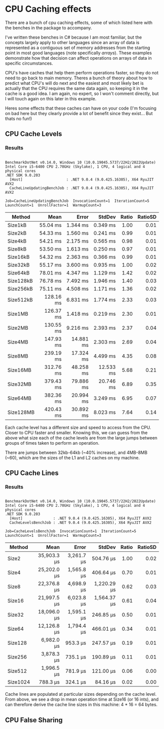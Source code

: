 # CPU Caching effects

There are a bunch of cpu caching effects, some of which listed here with the benches in the package to accompany.

I've written these benches in C# because I am most familiar, but the concepts largely apply to other languages
since an array of data is represented as a contiguous set of memory addresses from the starting point in most 
good languages (note specifically *arrays*). These examples demonstrate how that decision can affect operations
on arrays of data in specific circumstances.

CPU's have caches that help them perform operations faster, so they do not need to go back to main memory. Theres
a bunch of theory about how to predict what CPU's will do next and the easiest and most likely bet is actually 
that the CPU requires the same data again, so keeping it in the cache is a good idea. I am again, no expert, so I 
won't comment directly, but I will touch again on this later in this example.

Heres some effects that these caches can have on your code (I'm focusing on bad here but they clearly provide a lot
 of benefit since they exist... But thats no fun!)

## CPU Cache Levels

### Results

```

BenchmarkDotNet v0.14.0, Windows 10 (10.0.19045.5737/22H2/2022Update)
Intel Core i5-6400 CPU 2.70GHz (Skylake), 1 CPU, 4 logical and 4 physical cores
.NET SDK 9.0.203
  [Host]                    : .NET 9.0.4 (9.0.425.16305), X64 RyuJIT AVX2
  CacheLineUpdatingBenchJob : .NET 9.0.4 (9.0.425.16305), X64 RyuJIT AVX2

Job=CacheLineUpdatingBenchJob  InvocationCount=1  IterationCount=5  
LaunchCount=1  UnrollFactor=1  WarmupCount=3  

```
| Method    | Mean      | Error     | StdDev    | Ratio | RatioSD |
|---------- |----------:|----------:|----------:|------:|--------:|
| Size1kB   |  55.04 ms |  1.344 ms |  0.349 ms |  1.00 |    0.01 |
| Size2kB   |  54.33 ms |  1.560 ms |  0.241 ms |  0.99 |    0.01 |
| Size4kB   |  54.21 ms |  2.175 ms |  0.565 ms |  0.98 |    0.01 |
| Size8kB   |  53.50 ms |  1.613 ms |  0.250 ms |  0.97 |    0.01 |
| Size16kB  |  54.32 ms |  2.363 ms |  0.366 ms |  0.99 |    0.01 |
| Size32kB  |  55.17 ms |  3.600 ms |  0.935 ms |  1.00 |    0.02 |
| Size64kB  |  78.01 ms |  4.347 ms |  1.129 ms |  1.42 |    0.02 |
| Size128kB |  76.78 ms |  7.492 ms |  1.946 ms |  1.40 |    0.03 |
| Size256kB |  75.11 ms |  4.508 ms |  1.171 ms |  1.36 |    0.02 |
| Size512kB | 128.16 ms |  6.831 ms |  1.774 ms |  2.33 |    0.03 |
| Size1MB   | 126.37 ms |  1.418 ms |  0.219 ms |  2.30 |    0.01 |
| Size2MB   | 130.55 ms |  9.216 ms |  2.393 ms |  2.37 |    0.04 |
| Size4MB   | 147.93 ms | 14.881 ms |  2.303 ms |  2.69 |    0.04 |
| Size8MB   | 239.19 ms | 17.324 ms |  4.499 ms |  4.35 |    0.08 |
| Size16MB  | 312.76 ms | 48.258 ms | 12.533 ms |  5.68 |    0.21 |
| Size32MB  | 379.43 ms | 79.886 ms | 20.746 ms |  6.89 |    0.35 |
| Size64MB  | 382.36 ms | 20.994 ms |  3.249 ms |  6.95 |    0.07 |
| Size128MB | 420.43 ms | 30.892 ms |  8.023 ms |  7.64 |    0.14 |

Each cache level has a different size and speed to access from the CPU. Closer to CPU
faster and smaller. Knowing this, we can guess from the above what size each of the 
cache levels are from the large jumps between groups of times taken to perform an 
operation.

There are jumps between 32kb-64kb (~40% increase), and 4MB-8MB (~60), which are the 
sizes of the L1 and L2 caches on my machine.

## CPU Cache Lines

### Results

```

BenchmarkDotNet v0.14.0, Windows 10 (10.0.19045.5737/22H2/2022Update)
Intel Core i5-6400 CPU 2.70GHz (Skylake), 1 CPU, 4 logical and 4 physical cores
.NET SDK 9.0.203
  [Host]              : .NET 9.0.4 (9.0.425.16305), X64 RyuJIT AVX2
  CacheLevelsBenchJob : .NET 9.0.4 (9.0.425.16305), X64 RyuJIT AVX2

Job=CacheLevelsBenchJob  InvocationCount=1  IterationCount=5  
LaunchCount=1  UnrollFactor=1  WarmupCount=3  

```
| Method   | Mean        | Error      | StdDev      | Ratio | RatioSD |
|--------- |------------:|-----------:|------------:|------:|--------:|
| Size2    | 35,903.3 μs | 3,261.7 μs |   504.76 μs |  1.00 |    0.02 |
| Size4    | 25,202.0 μs | 1,565.8 μs |   406.64 μs |  0.70 |    0.01 |
| Size8    | 22,376.8 μs | 4,698.9 μs | 1,220.29 μs |  0.62 |    0.03 |
| Size16   | 21,997.5 μs | 6,023.8 μs | 1,564.37 μs |  0.61 |    0.04 |
| Size32   | 18,096.0 μs | 1,595.1 μs |   246.85 μs |  0.50 |    0.01 |
| Size64   | 12,126.8 μs | 1,794.4 μs |   466.01 μs |  0.34 |    0.01 |
| Size128  |  6,982.0 μs |   953.3 μs |   247.57 μs |  0.19 |    0.01 |
| Size256  |  3,878.3 μs |   735.1 μs |   190.89 μs |  0.11 |    0.01 |
| Size512  |  1,996.5 μs |   781.9 μs |   121.00 μs |  0.06 |    0.00 |
| Size1024 |    788.3 μs |   324.1 μs |    84.16 μs |  0.02 |    0.00 |

Cache lines are populated at particular sizes depending on the cache level. From above, 
we see a drop in mean operation time at Size16 (or 16 ints), and can therefore derive the
cache line sizes in this machine: 4 * 16 = 64 bytes.

## CPU False Sharing

